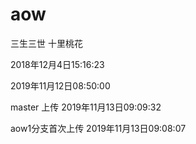 # aow

三生三世
十里桃花
 

2018年12月4日15:16:23 

2019年11月12日08:50:00

master 上传 2019年11月13日09:09:32

 
aow1分支首次上传 
2019年11月13日09:08:07
